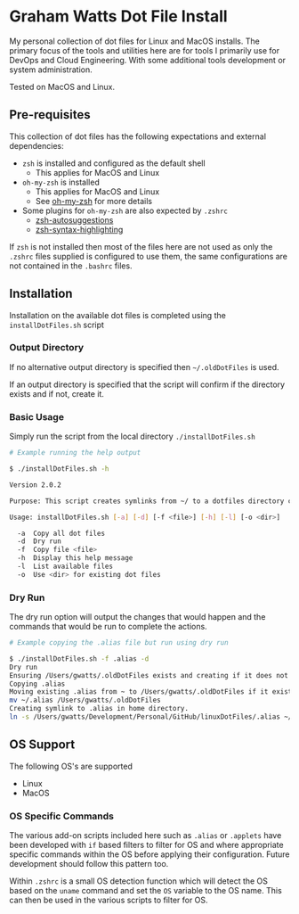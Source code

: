 # Graham Watts Dot File Install

My personal collection of dot files for Linux and MacOS installs.  The primary focus of the tools and utilities here are for tools I primarily use for DevOps and Cloud Engineering.  With some additional tools development or system administration.

Tested on MacOS and Linux.

## Pre-requisites

This collection of dot files has the following expectations and external dependencies:

- `zsh` is installed and configured as the default shell
  - This applies for MacOS and Linux
- `oh-my-zsh` is installed
  - This applies for MacOS and Linux
  - See [oh-my-zsh](https://ohmyz.sh/) for more details
- Some plugins for `oh-my-zsh` are also expected by `.zshrc`
  - [zsh-autosuggestions](https://github.com/zsh-users/zsh-autosuggestions)
  - [zsh-syntax-highlighting](https://github.com/zsh-users/zsh-syntax-highlighting)

If `zsh` is not installed then most of the files here are not used as only the `.zshrc` files supplied is configured to use them, the same configurations are not contained in the `.bashrc` files.

## Installation

Installation on the available dot files is completed using the `installDotFiles.sh` script

### Output Directory

If no alternative output directory is specified then `~/.oldDotFiles` is used.

If an output directory is specified that the script will confirm if the directory exists and if not, create it.

### Basic Usage

Simply run the script from the local directory `./installDotFiles.sh`

```bash
# Example running the help output

$ ./installDotFiles.sh -h

Version 2.0.2

Purpose: This script creates symlinks from ~/ to a dotfiles directory cloned from github

Usage: installDotFiles.sh [-a] [-d] [-f <file>] [-h] [-l] [-o <dir>]

  -a  Copy all dot files
  -d  Dry run
  -f  Copy file <file>
  -h  Display this help message
  -l  List available files
  -o  Use <dir> for existing dot files
```

### Dry Run

The dry run option will output the changes that would happen and the commands that would be run to complete the actions.

```bash
# Example copying the .alias file but run using dry run

$ ./installDotFiles.sh -f .alias -d
Dry run
Ensuring /Users/gwatts/.oldDotFiles exists and creating if it does not
Copying .alias
Moving existing .alias from ~ to /Users/gwatts/.oldDotFiles if it exists
mv ~/.alias /Users/gwatts/.oldDotFiles
Creating symlink to .alias in home directory.
ln -s /Users/gwatts/Development/Personal/GitHub/linuxDotFiles/.alias ~/.alias
```

## OS Support

The following OS's are supported

- Linux
- MacOS

### OS Specific Commands

The various add-on scripts included here such as `.alias` or `.applets` have been developed with `if` based filters to filter for OS and where appropriate specific commands within the OS before applying their configuration.  Future development should follow this pattern too.

Within `.zshrc` is a small OS detection function which will detect the OS based on the `uname` command and set the `OS` variable to the OS name.  This can then be used in the various scripts to filter for OS.
